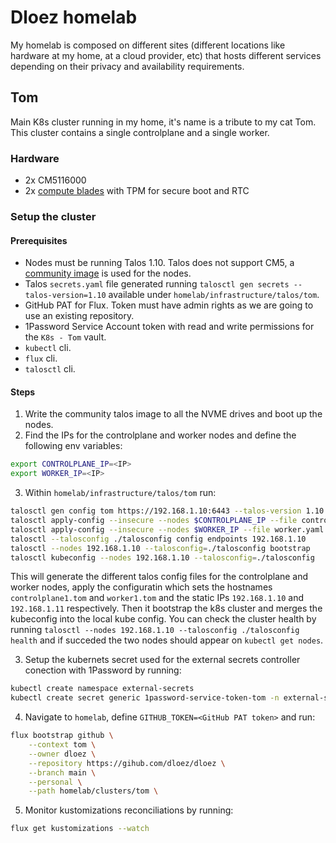 # Dloez homelab
My homelab is composed on different sites (different locations like hardware at my home, at a cloud provider, etc) that hosts different services depending on their privacy and availability requirements.


## Tom
Main K8s cluster running in my home, it's name is a tribute to my cat Tom. This cluster contains a single controlplane and a single worker.

### Hardware
- 2x CM5116000
- 2x [compute blades](https://computeblade.com/) with TPM for secure boot and RTC

### Setup the cluster

#### Prerequisites
- Nodes must be running Talos 1.10. Talos does not support CM5, a [community image](https://github.com/talos-rpi5/talos-builder/releases) is used for the nodes.
- Talos `secrets.yaml` file generated running `talosctl gen secrets --talos-version=1.10` available under `homelab/infrastructure/talos/tom`.
- GitHub PAT for Flux. Token must have admin rights as we are going to use an existing repository.
- 1Password Service Account token with read and write permissions for the `K8s - Tom` vault.
- `kubectl` cli.
- `flux` cli.
- `talosctl` cli.


#### Steps
1. Write the community talos image to all the NVME drives and boot up the nodes.
2. Find the IPs for the controlplane and worker nodes and define the following env variables:
```sh
export CONTROLPLANE_IP=<IP>
export WORKER_IP=<IP>
```
3. Within `homelab/infrastructure/talos/tom` run:
```sh
talosctl gen config tom https://192.168.1.10:6443 --talos-version 1.10 --with-secrets secrets.yaml --config-patch-control-plane @controlplane1.patch.yaml --config-patch-worker @worker1.patch.yaml --config-patch @base.patch.yaml
talosctl apply-config --insecure --nodes $CONTROLPLANE_IP --file controlplane.yaml
talosctl apply-config --insecure --nodes $WORKER_IP --file worker.yaml
talosctl --talosconfig ./talosconfig config endpoints 192.168.1.10
talosctl --nodes 192.168.1.10 --talosconfig=./talosconfig bootstrap
talosctl kubeconfig --nodes 192.168.1.10 --talosconfig=./talosconfig
```
This will generate the different talos config files for the controlplane and worker nodes, apply the configuratin which sets the hostnames `controlplane1.tom` and `worker1.tom` and the static IPs `192.168.1.10` and `192.168.1.11` respectively. Then it bootstrap the k8s cluster and merges the kubeconfig into the local kube config. You can check the cluster health by running `talosctl --nodes 192.168.1.10 --talosconfig ./talosconfig health` and if succeded the two nodes should appear on `kubectl get nodes`.

3. Setup the kubernets secret used for the external secrets controller conection with 1Password by running:
```sh
kubectl create namespace external-secrets
kubectl create secret generic 1password-service-token-tom -n external-secrets --from-literal=token=<1Password service account token>
```

4. Navigate to `homelab`, define `GITHUB_TOKEN=<GitHub PAT token>` and run:
```sh
flux bootstrap github \
    --context tom \
    --owner dloez \
    --repository https://gihub.com/dloez/dloez \
    --branch main \
    --personal \
    --path homelab/clusters/tom \
```

5. Monitor kustomizations reconciliations by running:
```sh
flux get kustomizations --watch
```
